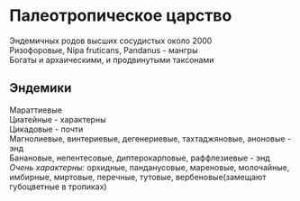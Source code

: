 ﻿# Палеотропическое царство
Эндемичных родов высших сосудистых около 2000  
Ризофоровые, Nipa fruticans, Pandanus - мангры  
Богаты и архаическими, и продвинутыми таксонами  
## Эндемики  
Мараттиевые  
Циатейные - характерны  
Цикадовые - почти  
Магнолиевые, винтериевые, дегенериевые, тахтаджяновые, аноновые - энд  
Банановые, непентесовые, диптерокарповые, раффлезиевые - энд  
*Очень характерны:* орхидные, панданусовые, мареновые, молочайные, имбирные, миртовые, перечные, тутовые, вербеновые(замещают губоцветные в тропиках)  
